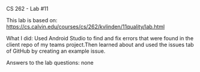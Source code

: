 CS 262 - Lab #11

This lab is based on: https://cs.calvin.edu/courses/cs/262/kvlinden/11quality/lab.html

What I did: Used Android Studio to find and fix errors that were found in the client repo of my teams project.Then learned about and used the issues tab of GitHub by creating an example issue.

Answers to the lab questions: none
